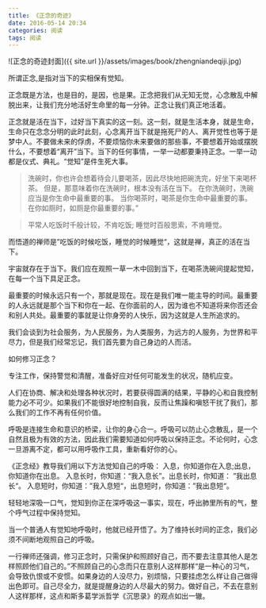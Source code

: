 ```yaml
---
title: 《正念的奇迹》
date: 2016-05-14 20:34
categories: 阅读
tags: 阅读
---
```


![正念的奇迹封面]({{ site.url }}/assets/images/book/zhengniandeqiji.jpg)

所谓正念,是指对当下的实相保有觉知。

正念既是方法，也是目的，是因，也是果。正念把我们从无知无觉，心念散乱中解脱出来，让我们充分地活好生命里的每一分钟。正念让我们真正地活着。

正念就是活在当下，过好当下真实的这一刻。这一刻，就是生活本身，就是生命，生命只在念念分明的此时此刻，心念离开当下就是拖死尸的人、离开觉性也等于是梦中人。不要做未来的俘虏，不要烦恼你未来要做的那些事，不要想着开始或摆脱什么，不要想着“离开”当下。当下的任何事情，一举一动都要秉持正念。一举一动都是仪式、典礼。“觉知”是件生死大事。

> 洗碗时，你也许会想着待会儿要喝茶，因此尽快地把碗洗完，好坐下来喝杯茶。
> 但是，那意味着你在洗碗时，根本没有活在当下。
> 在你洗碗时，洗碗应当是你生命中最重要的事。
> 当你喝茶时，喝茶是你生命中最重要的事。
> 在你如厕时，如厕是你最重要的事。”

> 平常人吃饭时千般计较，不肯吃饭;
> 睡觉时百般思索，不肯睡觉。

而悟道的禅师是”吃饭的时候吃饭，睡觉的时候睡觉“，这就是禅，真正的活在当下。

宇宙就存在于当下。我们应在观照一草一木中回到当下，在喝茶洗碗间提起觉知，在每一个当下具足正念。

最重要的时候永远只有一个，那就是现在。现在是我们唯一能主导的时间。最重要的人永远就是那个当下和你在一起、在你面前的人，因为谁也不知道将来你否还会和别人共处。最重要的事就是让你身旁的人快乐，因为这就是人生所追求的。

我们会谈到为社会服务，为人民服务，为人类服务，为远方的人服务，为世界和平尽力，但是我们经常忘记，我们首先要为自己身边的人而活。


如何修习正念？

专注工作，保持警觉和清醒，准备好应对任何可能发生的状况，随机应变。

人们在协商、解决和处理各种状况时，若要获得圆满的结果，平静的心和自我控制能力必不可少。如果我们不能很好地控制自我，反而让焦躁和嗔怒干扰了我们，那么我们的工作不再有任何价值。

呼吸是连接生命和意识的桥梁，让你的身心合一。呼吸可以防止心念散乱，是一个自然且极为有效的方法，因此我们需要知道如何呼吸以保持正念。不论何时，心念一旦游离不定，都可以用呼吸作工具，重新看好你的心。

《正念经》教导我们用以下方法觉知自己的呼吸：
入息，你知道你在入息;出息，你知道你在出息。
入息长时，你知道：“我入息长”。出息长时，你知道： ”我出息长“。
入息短时，你知道：”我入息短“，出息短时，你知道：”我出息短“。

轻轻地深吸一口气，觉知到你正在深呼吸这一事实，现在，呼出肺里所有的气，整个呼气过程中保持觉知。

当一个普通人有觉知地呼吸时，他就已经开悟了。为了维持长时间的正念，我们必须不间断地观照自己的呼吸。

一行禅师还强调，修习正念时，只需保护和照顾好自己，而不要去注意其他人是怎样照顾他们自己的。”不照顾自己的心念而只在意别人这样那样“是一种心的习气，会导致仇恨或不安惯。如果身边的人没尽力，别烦恼，只要挂虑怎么样让自己做得出色即可。自己尽全力，就是提醒身边的人尽最大的努力。做好自己，不去在意别人这样那样，这点和斯多葛学派哲学《沉思录》的观点如出一辙。

